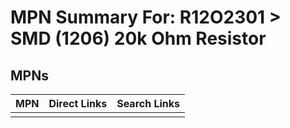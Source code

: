 



# MPN Summary For: R12O2301 > SMD (1206) 20k Ohm Resistor

## MPNs
  

|MPN|Direct Links|Search Links|
| :--- | :--- | :--- |
||||
